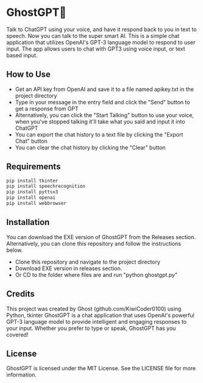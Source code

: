 # GhostGPT👻
Talk to ChatGPT using your voice, and have it respond back to you in text to speech. Now you can talk to the super smart AI. This is a simple chat application that utilizes OpenAI's GPT-3 language model to respond to user input. The app allows users to chat with GPT3 using voice input, or text based input.

## How to Use

- Get an API key from OpenAI and save it to a file named apikey.txt in the project directory
- Type in your message in the entry field and click the "Send" button to get a response from GPT
- Alternatively, you can click the "Start Talking" button to use your voice, when you've stopped talking it'll take what you said and input it into ChatGPT
- You can export the chat history to a text file by clicking the "Export Chat" button
- You can clear the chat history by clicking the "Clear" button

## Requirements
```python
pip install tkinter
pip install speechrecognition
pip install pyttsx3
pip install openai
pip install webbrowser
```

## Installation
You can download the EXE version of GhostGPT from the Releases section. Alternatively, you can clone this repository and follow the instructions below.
- Clone this repository and navigate to the project directory
- Download EXE version in releases section.
- Or CD to the folder where files are and run "python ghostgpt.py"


## Credits

This project was created by Ghost (github.com/KiwiCoder0100) using Python, tkinter
GhostGPT is a chat application that uses OpenAI's powerful GPT-3 language model to provide intelligent and engaging responses to your input. Whether you prefer to type or speak, GhostGPT has you covered!

## License
GhostGPT is licensed under the MIT License. See the LICENSE file for more information.
